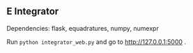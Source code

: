 ## E Integrator ##

Dependencies: flask, equadratures, numpy, numexpr

Run `python integrator_web.py` and go to http://127.0.0.1:5000 .